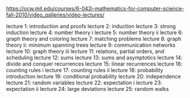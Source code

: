 https://ocw.mit.edu/courses/6-042j-mathematics-for-computer-science-fall-2010/video_galleries/video-lectures/

lecture 1: introduction and proofs
lecture 2: induction
lecture 3: strong induction
lecture 4: number theory i
lecture 5: number theory ii
lecture 6: graph theory and coloring
lecture 7: matching problems
lecture 8: graph theory ii: minimum spanning trees
lecture 9: communication networks
lecture 10: graph theory iii
lecture 11: relations, partial orders, and scheduling
lecture 12: sums
lecture 13: sums and asymptotics
lecture 14: divide and conquer recurrences
lecture 15: linear recurrences
lecture 16: counting rules i
lecture 17: counting rules ii
lecture 18: probability introduction
lecture 19: conditional probability
lecture 20: independence
lecture 21: random variables
lecture 22: expectation i
lecture 23: expectation ii
lecture 24: large deviations
lecture 25: random walks

